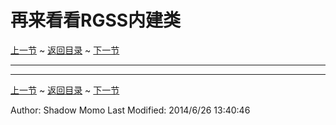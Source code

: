 # 再来看看RGSS内建类 #
[上一节](https://shadowmomo.github.io/rgss3-guide/p/eleventh.html) ~ [返回目录](https://shadowmomo.github.io/rgss3-guide/) ~ [下一节](https://shadowmomo.github.io/rgss3-guide/p/thirteenth.html)

---


---
[上一节](https://shadowmomo.github.io/rgss3-guide/p/eleventh.html) ~ [返回目录](https://shadowmomo.github.io/rgss3-guide/) ~ [下一节](https://shadowmomo.github.io/rgss3-guide/p/thirteenth.html)

Author: Shadow Momo
Last Modified: 2014/6/26 13:40:46 
